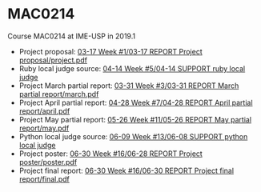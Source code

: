 # MAC0214
Course MAC0214 at IME-USP in 2019.1

* Project proposal: [03-17 Week #1/03-17 REPORT Project proposal/project.pdf](https://github.com/vitorsrg/MAC0214/blob/master/03-17%20Week%20%231/03-17%20REPORT%20Project%20proposal/project.pdf)
* Ruby local judge source: [04-14 Week #5/04-14 SUPPORT ruby local judge](https://github.com/vitorsrg/MAC0214/tree/master/04-14%20Week%20%235/04-14%20SUPPORT%20ruby%20local%20judge)
* Project March partial report: [03-31 Week #3/03-31 REPORT March partial report/march.pdf](https://github.com/vitorsrg/MAC0214/blob/master/03-31%20Week%20%233/03-31%20REPORT%20March%20partial%20report/march.pdf)
* Project April partial report: [04-28 Week #7/04-28 REPORT April partial report/april.pdf](https://github.com/vitorsrg/MAC0214/blob/master/04-28%20Week%20%237/04-28%20REPORT%20April%20partial%20report/april.pdf)
* Project May partial report: [05-26 Week #11/05-26 REPORT May partial report/may.pdf](https://github.com/vitorsrg/MAC0214/blob/master/05-26%20Week%20%2311/05-26%20REPORT%20May%20partial%20report/may.pdf)
* Python local judge source: [06-09 Week #13/06-08 SUPPORT python local judge](https://github.com/vitorsrg/MAC0214/tree/master/06-09%20Week%20%2313/06-08%20SUPPORT%20python%20local%20judge)
* Project poster: [06-30 Week #16/06-28 REPORT Project poster/poster.pdf](https://github.com/vitorsrg/MAC0214/blob/master/06-30%20Week%20%2316/06-28%20REPORT%20Project%20poster/poster.pdf)
* Project final report: [06-30 Week #16/06-30 REPORT Project final report/final.pdf](https://github.com/vitorsrg/MAC0214/blob/master/06-30%20Week%20%2316/06-30%20REPORT%20Project%20final%20report/final.pdf)
